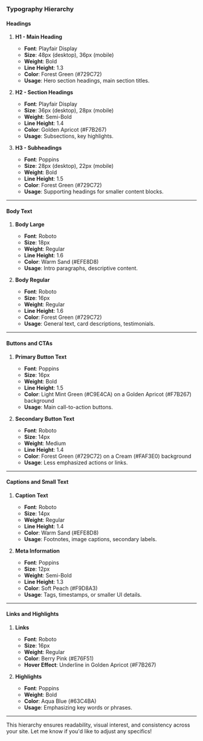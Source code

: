 
### **Typography Hierarchy**

#### **Headings**
1. **H1 - Main Heading**  
   - **Font**: Playfair Display  
   - **Size**: 48px (desktop), 36px (mobile)  
   - **Weight**: Bold  
   - **Line Height**: 1.3  
   - **Color**: Forest Green (#729C72)  
   - **Usage**: Hero section headings, main section titles.

2. **H2 - Section Headings**  
   - **Font**: Playfair Display  
   - **Size**: 36px (desktop), 28px (mobile)  
   - **Weight**: Semi-Bold  
   - **Line Height**: 1.4  
   - **Color**: Golden Apricot (#F7B267)  
   - **Usage**: Subsections, key highlights.

3. **H3 - Subheadings**  
   - **Font**: Poppins  
   - **Size**: 28px (desktop), 22px (mobile)  
   - **Weight**: Bold  
   - **Line Height**: 1.5  
   - **Color**: Forest Green (#729C72)  
   - **Usage**: Supporting headings for smaller content blocks.

---

#### **Body Text**
1. **Body Large**  
   - **Font**: Roboto  
   - **Size**: 18px  
   - **Weight**: Regular  
   - **Line Height**: 1.6  
   - **Color**: Warm Sand (#EFE8D8)  
   - **Usage**: Intro paragraphs, descriptive content.

2. **Body Regular**  
   - **Font**: Roboto  
   - **Size**: 16px  
   - **Weight**: Regular  
   - **Line Height**: 1.6  
   - **Color**: Forest Green (#729C72)  
   - **Usage**: General text, card descriptions, testimonials.

---

#### **Buttons and CTAs**
1. **Primary Button Text**  
   - **Font**: Poppins  
   - **Size**: 16px  
   - **Weight**: Bold  
   - **Line Height**: 1.5  
   - **Color**: Light Mint Green (#C9E4CA) on a Golden Apricot (#F7B267) background  
   - **Usage**: Main call-to-action buttons.

2. **Secondary Button Text**  
   - **Font**: Roboto  
   - **Size**: 14px  
   - **Weight**: Medium  
   - **Line Height**: 1.4  
   - **Color**: Forest Green (#729C72) on a Cream (#FAF3E0) background  
   - **Usage**: Less emphasized actions or links.

---

#### **Captions and Small Text**
1. **Caption Text**  
   - **Font**: Roboto  
   - **Size**: 14px  
   - **Weight**: Regular  
   - **Line Height**: 1.4  
   - **Color**: Warm Sand (#EFE8D8)  
   - **Usage**: Footnotes, image captions, secondary labels.

2. **Meta Information**  
   - **Font**: Poppins  
   - **Size**: 12px  
   - **Weight**: Semi-Bold  
   - **Line Height**: 1.3  
   - **Color**: Soft Peach (#F9D8A3)  
   - **Usage**: Tags, timestamps, or smaller UI details.

---

#### **Links and Highlights**
1. **Links**  
   - **Font**: Roboto  
   - **Size**: 16px  
   - **Weight**: Regular  
   - **Color**: Berry Pink (#E76F51)  
   - **Hover Effect**: Underline in Golden Apricot (#F7B267)  

2. **Highlights**  
   - **Font**: Poppins  
   - **Weight**: Bold  
   - **Color**: Aqua Blue (#63C4BA)  
   - **Usage**: Emphasizing key words or phrases.

---

This hierarchy ensures readability, visual interest, and consistency across your site. Let me know if you'd like to adjust any specifics!